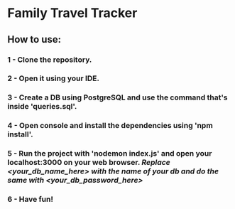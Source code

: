 # Family Travel Tracker 

## How to use:

### 1 - Clone the repository.
### 2 - Open it using your IDE.
### 3 - Create a DB using PostgreSQL and use the command that's inside 'queries.sql'.
### 4 - Open console and install the dependencies using 'npm install'.
### 5 - Run the project with 'nodemon index.js' and open your localhost:3000 on your web browser. *Replace <your_db_name_here> with the name of your db and do the same with <your_db_password_here>*
### 6 - Have fun!
